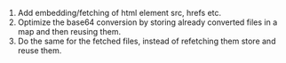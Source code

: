 1. Add embedding/fetching of html element src, hrefs etc.
2. Optimize the base64 conversion by storing already converted files in a map and then reusing them.
3. Do the same for the fetched files, instead of refetching them store and reuse them.